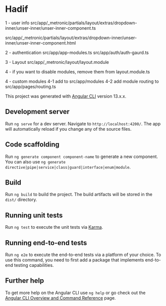 # Hadif

1 - user info
src/app/_metronic/partials/layout/extras/dropdown-inner/unser-inner/unser-inner-component.ts

src/app/_metronic/partials/layout/extras/dropdown-inner/unser-inner/unser-inner-component.html

2 - authentication
src/app/app-modules.ts
src/app/auth/auth-gaurd.ts

3 - Layout
src/app/_metronic/layout/layout.module

4 - if you want to disable modules, remove them from layout.module.ts

4 - custom modules
4-1 add to src/app/modules
4-2 add module routing to
src/app/pages/routing.ts



This project was generated with [Angular CLI](https://github.com/angular/angular-cli) version 13.x.x.

## Development server

Run `ng serve` for a dev server. Navigate to `http://localhost:4200/`. The app will automatically reload if you change any of the source files.

## Code scaffolding

Run `ng generate component component-name` to generate a new component. You can also use `ng generate directive|pipe|service|class|guard|interface|enum|module`.

## Build

Run `ng build` to build the project. The build artifacts will be stored in the `dist/` directory.

## Running unit tests

Run `ng test` to execute the unit tests via [Karma](https://karma-runner.github.io).

## Running end-to-end tests

Run `ng e2e` to execute the end-to-end tests via a platform of your choice. To use this command, you need to first add a package that implements end-to-end testing capabilities.

## Further help

To get more help on the Angular CLI use `ng help` or go check out the [Angular CLI Overview and Command Reference](https://angular.io/cli) page.
